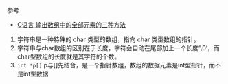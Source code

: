 参考
- [C语言 输出数组中的全部元素的三种方法
](https://blog.csdn.net/qq_26974599/article/details/81296970)



1. 字符串是一种特殊的 char 类型的数组，指向 char 类型数组的指针。
2. 字符串与char数组的区别在于长度，字符会自动在尾部加上一个长度‘\0’，而char型数组的长度就是其字符的个数。
3. `int *p[]` p与[]先结合，是一个指针数组，数组的数据元素是int型指针，而不是int型数据

